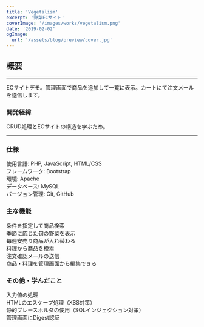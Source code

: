 ```yaml
---
title: 'Vegetalism'
excerpt: '野菜ECサイト'
coverImage: '/images/works/vegetalism.png'
date: '2019-02-02'
ogImage:
  url: '/assets/blog/preview/cover.jpg'
---
```


## 概要

---
ECサイトデモ。管理画面で商品を追加して一覧に表示。カートにて注文メールを送信します。

### 開発経緯

CRUD処理とECサイトの構造を学ぶため。

---

### 仕様

使用言語: PHP, JavaScript, HTML/CSS  
フレームワーク: Bootstrap  
環境: Apache  
データベース: MySQL  
バージョン管理: Git, GitHub  

### 主な機能

条件を指定して商品検索  
季節に応じた旬の野菜を表示  
毎週安売り商品が入れ替わる  
料理から商品を検索  
注文確認メールの送信  
商品・料理を管理画面から編集できる  

### その他・学んだこと

入力値の処理  
HTMLのエスケープ処理（XSS対策）  
静的プレースホルダの使用（SQLインジェクション対策）  
管理画面にDigest認証  
